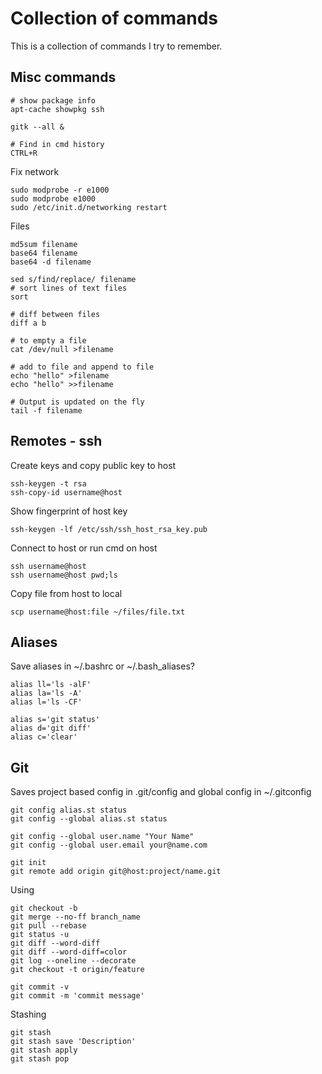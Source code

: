 Collection of commands
======================

This is a collection of commands I
try to remember.



Misc commands
-------------

    # show package info
    apt-cache showpkg ssh
  
    gitk --all &
    
    # Find in cmd history
    CTRL+R


Fix network

    sudo modprobe -r e1000
    sudo modprobe e1000
    sudo /etc/init.d/networking restart

Files
    
    md5sum filename
    base64 filename
    base64 -d filename

    sed s/find/replace/ filename
    # sort lines of text files
    sort

    # diff between files
    diff a b

    # to empty a file
    cat /dev/null >filename

    # add to file and append to file
    echo "hello" >filename
    echo "hello" >>filename 

    # Output is updated on the fly
    tail -f filename


Remotes - ssh
-------------

Create keys and copy public key to host

    ssh-keygen -t rsa
    ssh-copy-id username@host

Show fingerprint of host key

    ssh-keygen -lf /etc/ssh/ssh_host_rsa_key.pub 

Connect to host or run cmd on host

    ssh username@host
    ssh username@host pwd;ls

Copy file from host to local

    scp username@host:file ~/files/file.txt

Aliases
-------

Save aliases in ~/.bashrc or ~/.bash_aliases?

    alias ll='ls -alF'
    alias la='ls -A'
    alias l='ls -CF'

    alias s='git status'
    alias d='git diff'
    alias c='clear'

Git
---

Saves project based config in .git/config
and global config in ~/.gitconfig

    git config alias.st status 
    git config --global alias.st status

    git config --global user.name "Your Name"
    git config --global user.email your@name.com

    git init
    git remote add origin git@host:project/name.git

Using 

    git checkout -b
    git merge --no-ff branch_name
    git pull --rebase
    git status -u
    git diff --word-diff
    git diff --word-diff=color
    git log --oneline --decorate
    git checkout -t origin/feature

    git commit -v
    git commit -m 'commit message'

Stashing
 
    git stash
    git stash save 'Description'
    git stash apply
    git stash pop
  
